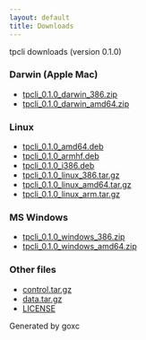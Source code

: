 ```yaml
---
layout: default
title: Downloads
---
```


tpcli downloads (version 0.1.0)

### Darwin (Apple Mac)

 * [tpcli\_0.1.0\_darwin\_386.zip](tpcli_0.1.0_darwin_386.zip)
 * [tpcli\_0.1.0\_darwin\_amd64.zip](tpcli_0.1.0_darwin_amd64.zip)

### Linux

 * [tpcli\_0.1.0\_amd64.deb](tpcli_0.1.0_amd64.deb)
 * [tpcli\_0.1.0\_armhf.deb](tpcli_0.1.0_armhf.deb)
 * [tpcli\_0.1.0\_i386.deb](tpcli_0.1.0_i386.deb)
 * [tpcli\_0.1.0\_linux\_386.tar.gz](tpcli_0.1.0_linux_386.tar.gz)
 * [tpcli\_0.1.0\_linux\_amd64.tar.gz](tpcli_0.1.0_linux_amd64.tar.gz)
 * [tpcli\_0.1.0\_linux\_arm.tar.gz](tpcli_0.1.0_linux_arm.tar.gz)

### MS Windows

 * [tpcli\_0.1.0\_windows\_386.zip](tpcli_0.1.0_windows_386.zip)
 * [tpcli\_0.1.0\_windows\_amd64.zip](tpcli_0.1.0_windows_amd64.zip)

### Other files

 * [control.tar.gz](.goxc-temp/control.tar.gz)
 * [data.tar.gz](.goxc-temp/data.tar.gz)
 * [LICENSE](LICENSE)



Generated by goxc